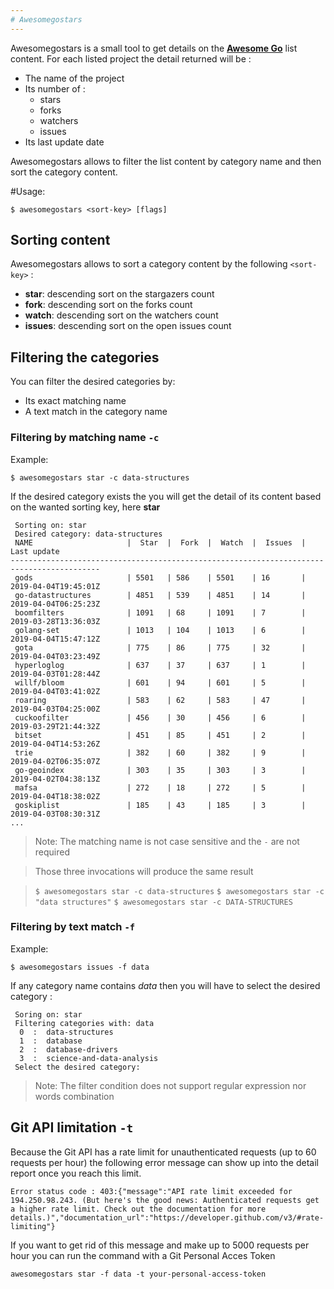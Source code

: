 ```yaml
---
# Awesomegostars
---
```


Awesomegostars is a small tool to get details on the [**Awesome Go**](https://github.com/avelino/awesome-go) list content. For each listed project the detail returned will be :

- The name of the project 
- Its number of :
  - stars
  - forks
  - watchers
  - issues
- Its last update date


Awesomegostars allows to filter the list content by category name and then sort the category content.

#Usage:

```$ awesomegostars <sort-key> [flags]``` 


## Sorting content


Awesomegostars allows to sort a category content by the following `<sort-key>` :

- **star**: descending sort on the stargazers count
- **fork**: descending sort on the forks count
- **watch**: descending sort on the watchers count
- **issues**: descending sort on the open issues count




 

## Filtering the categories

You can filter the desired categories by:

- Its exact matching name
- A text match in the category name


### Filtering by matching name `-c`

Example: 

```$ awesomegostars star -c data-structures```

If the desired category exists the you will get the detail of its content based on the wanted sorting key, here **star**

```
 Sorting on: star
 Desired category: data-structures
 NAME                     |  Star  |  Fork  |  Watch  |  Issues  |  Last update
------------------------------------------------------------------------------------------
 gods                     | 5501   | 586    | 5501    | 16       | 2019-04-04T19:45:01Z
 go-datastructures        | 4851   | 539    | 4851    | 14       | 2019-04-04T06:25:23Z
 boomfilters              | 1091   | 68     | 1091    | 7        | 2019-03-28T13:36:03Z
 golang-set               | 1013   | 104    | 1013    | 6        | 2019-04-04T15:47:12Z
 gota                     | 775    | 86     | 775     | 32       | 2019-04-04T03:23:49Z
 hyperloglog              | 637    | 37     | 637     | 1        | 2019-04-03T01:28:44Z
 willf/bloom              | 601    | 94     | 601     | 5        | 2019-04-04T03:41:02Z
 roaring                  | 583    | 62     | 583     | 47       | 2019-04-03T04:25:00Z
 cuckoofilter             | 456    | 30     | 456     | 6        | 2019-03-29T21:44:32Z
 bitset                   | 451    | 85     | 451     | 2        | 2019-04-04T14:53:26Z
 trie                     | 382    | 60     | 382     | 9        | 2019-04-02T06:35:07Z
 go-geoindex              | 303    | 35     | 303     | 3        | 2019-04-02T04:38:13Z
 mafsa                    | 272    | 18     | 272     | 5        | 2019-04-04T18:38:02Z
 goskiplist               | 185    | 43     | 185     | 3        | 2019-04-03T08:30:31Z
...
```

> Note: The matching name is not case sensitive and the `-` are not required

> Those three invocations will produce the same result

> ```$ awesomegostars star -c data-structures```
> ```$ awesomegostars star -c "data structures"```
> ```$ awesomegostars star -c DATA-STRUCTURES```

### Filtering by text match `-f`

Example: 

```$ awesomegostars issues -f data```

If any category name contains *data* then you will have to select the desired category :

```
 Soring on: star
 Filtering categories with: data
  0  :  data-structures
  1  :  database
  2  :  database-drivers
  3  :  science-and-data-analysis
 Select the desired category:
```

> Note: The filter condition does not support regular expression nor words combination


## Git API limitation `-t`

Because the Git API has a rate limit for unauthenticated requests (up to 60 requests per hour) the following error message can show up into the detail report once you reach this limit.

```
Error status code : 403:{"message":"API rate limit exceeded for 194.250.98.243. (But here's the good news: Authenticated requests get a higher rate limit. Check out the documentation for more details.)","documentation_url":"https://developer.github.com/v3/#rate-limiting"}
```

If you want to get rid of this message and make up to 5000 requests per hour you can run the command with a Git Personal Acces Token

```
awesomegostars star -f data -t your-personal-access-token
```



